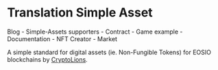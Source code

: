 <h1>Translation Simple Asset</h1>

Blog - Simple-Assets supporters - Contract - Game example - Documentation - NFT Creator - Market

A simple standard for digital assets (ie. Non-Fungible Tokens)
for EOSIO blockchains by <a href="https://cryptolions.io/home">CryptoLions</a>.

